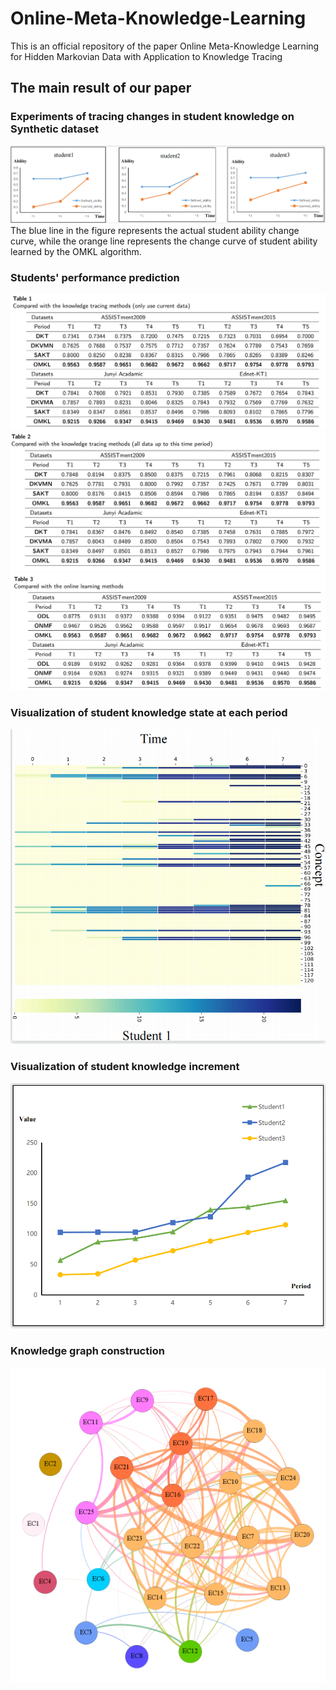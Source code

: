 # Online-Meta-Knowledge-Learning
This is an official repository of the paper Online Meta-Knowledge Learning for Hidden Markovian Data with Application to Knowledge Tracing

## The main result of our paper
### Experiments of tracing changes in student knowledge on Synthetic dataset
![image](https://github.com/DaiGuagua/Online-Meta-Knowledge-Learning/blob/main/image/simulation.png)
The blue line in the figure represents the actual student ability change curve, while the orange line represents the change curve of student ability learned by the OMKL algorithm.
### Students' performance prediction
![image](https://github.com/DaiGuagua/Online-Meta-Knowledge-Learning/blob/main/image/Table1.png)
![image](https://github.com/DaiGuagua/Online-Meta-Knowledge-Learning/blob/main/image/Table2.png)
![image](https://github.com/DaiGuagua/Online-Meta-Knowledge-Learning/blob/main/image/Table3.png)
### Visualization of student knowledge state at each period
![image](https://github.com/DaiGuagua/Online-Meta-Knowledge-Learning/blob/main/image/09_kt.png)
### Visualization of student knowledge increment
![image](https://github.com/DaiGuagua/Online-Meta-Knowledge-Learning/blob/main/image/incement.png)
### Knowledge graph construction
![image](https://github.com/DaiGuagua/Online-Meta-Knowledge-Learning/blob/main/image/knowGra.png)
